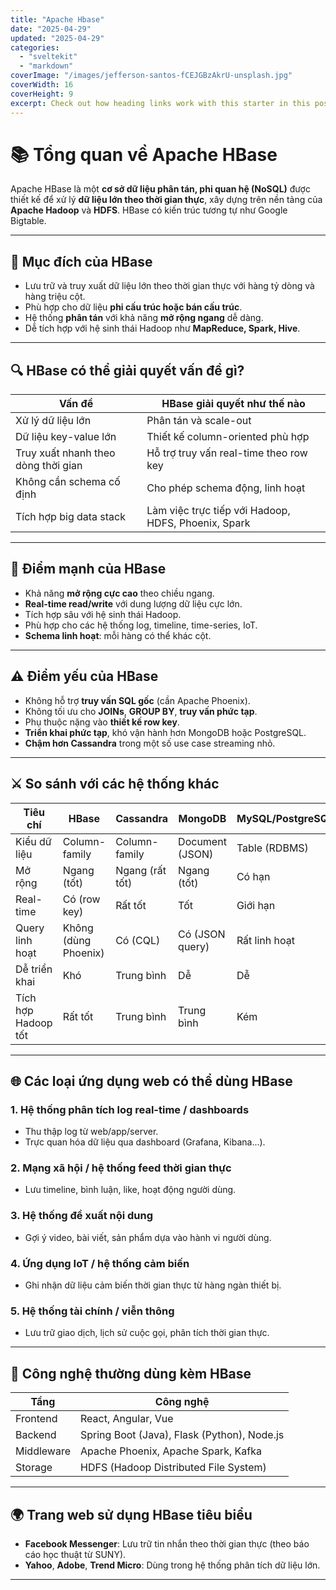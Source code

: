 ```yaml
---
title: "Apache Hbase"
date: "2025-04-29"
updated: "2025-04-29"
categories:
  - "sveltekit"
  - "markdown"
coverImage: "/images/jefferson-santos-fCEJGBzAkrU-unsplash.jpg"
coverWidth: 16
coverHeight: 9
excerpt: Check out how heading links work with this starter in this post.
---
```


# 📚 Tổng quan về Apache HBase

Apache HBase là một **cơ sở dữ liệu phân tán, phi quan hệ (NoSQL)** được thiết kế để xử lý **dữ liệu lớn theo thời gian thực**, xây dựng trên nền tảng của **Apache Hadoop** và **HDFS**. HBase có kiến trúc tương tự như Google Bigtable.

---

## 🎯 Mục đích của HBase

- Lưu trữ và truy xuất dữ liệu lớn theo thời gian thực với hàng tỷ dòng và hàng triệu cột.
- Phù hợp cho dữ liệu **phi cấu trúc hoặc bán cấu trúc**.
- Hệ thống **phân tán** với khả năng **mở rộng ngang** dễ dàng.
- Dễ tích hợp với hệ sinh thái Hadoop như **MapReduce, Spark, Hive**.

---

## 🔍 HBase có thể giải quyết vấn đề gì?

| Vấn đề | HBase giải quyết như thế nào |
|-------|-------------------------------|
| Xử lý dữ liệu lớn | Phân tán và scale-out |
| Dữ liệu key-value lớn | Thiết kế column-oriented phù hợp |
| Truy xuất nhanh theo dòng thời gian | Hỗ trợ truy vấn real-time theo row key |
| Không cần schema cố định | Cho phép schema động, linh hoạt |
| Tích hợp big data stack | Làm việc trực tiếp với Hadoop, HDFS, Phoenix, Spark |

---

## 💪 Điểm mạnh của HBase

- Khả năng **mở rộng cực cao** theo chiều ngang.
- **Real-time read/write** với dung lượng dữ liệu cực lớn.
- Tích hợp sâu với hệ sinh thái Hadoop.
- Phù hợp cho các hệ thống log, timeline, time-series, IoT.
- **Schema linh hoạt**: mỗi hàng có thể khác cột.

---

## ⚠️ Điểm yếu của HBase

- Không hỗ trợ **truy vấn SQL gốc** (cần Apache Phoenix).
- Không tối ưu cho **JOINs**, **GROUP BY**, **truy vấn phức tạp**.
- Phụ thuộc nặng vào **thiết kế row key**.
- **Triển khai phức tạp**, khó vận hành hơn MongoDB hoặc PostgreSQL.
- **Chậm hơn Cassandra** trong một số use case streaming nhỏ.

---

## ⚔️ So sánh với các hệ thống khác

| Tiêu chí | HBase | Cassandra | MongoDB | MySQL/PostgreSQL |
|----------------------|--------------------|-------------------|-------------------|--------------------|
| Kiểu dữ liệu | Column-family | Column-family | Document (JSON) | Table (RDBMS) |
| Mở rộng | Ngang (tốt) | Ngang (rất tốt) | Ngang (tốt) | Có hạn |
| Real-time | Có (row key) | Rất tốt | Tốt | Giới hạn |
| Query linh hoạt | Không (dùng Phoenix)| Có (CQL) | Có (JSON query) | Rất linh hoạt |
| Dễ triển khai | Khó | Trung bình | Dễ | Dễ |
| Tích hợp Hadoop tốt | Rất tốt | Trung bình | Trung bình | Kém |

---

## 🌐 Các loại ứng dụng web có thể dùng HBase

### 1. Hệ thống phân tích log real-time / dashboards
- Thu thập log từ web/app/server.
- Trực quan hóa dữ liệu qua dashboard (Grafana, Kibana...).

### 2. Mạng xã hội / hệ thống feed thời gian thực
- Lưu timeline, bình luận, like, hoạt động người dùng.

### 3. Hệ thống đề xuất nội dung
- Gợi ý video, bài viết, sản phẩm dựa vào hành vi người dùng.

### 4. Ứng dụng IoT / hệ thống cảm biến
- Ghi nhận dữ liệu cảm biến thời gian thực từ hàng ngàn thiết bị.

### 5. Hệ thống tài chính / viễn thông
- Lưu trữ giao dịch, lịch sử cuộc gọi, phân tích thời gian thực.

---

## 🧰 Công nghệ thường dùng kèm HBase

| Tầng | Công nghệ |
|------|-----------|
| Frontend | React, Angular, Vue |
| Backend | Spring Boot (Java), Flask (Python), Node.js |
| Middleware | Apache Phoenix, Apache Spark, Kafka |
| Storage | HDFS (Hadoop Distributed File System) |

---

## 🌍 Trang web sử dụng HBase tiêu biểu

- **Facebook Messenger**: Lưu trữ tin nhắn theo thời gian thực (theo báo cáo học thuật từ SUNY).
- **Yahoo**, **Adobe**, **Trend Micro**: Dùng trong hệ thống phân tích dữ liệu lớn.

---